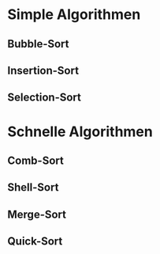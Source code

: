 # Simple Algorithmen

## Bubble-Sort

## Insertion-Sort

## Selection-Sort

# Schnelle Algorithmen 

## Comb-Sort

## Shell-Sort

## Merge-Sort

## Quick-Sort
